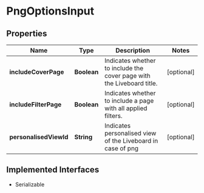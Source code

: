 

# PngOptionsInput


## Properties

| Name | Type | Description | Notes |
|------------ | ------------- | ------------- | -------------|
|**includeCoverPage** | **Boolean** | Indicates whether to include the cover page with the Liveboard title. |  [optional] |
|**includeFilterPage** | **Boolean** | Indicates whether to include a page with all applied filters. |  [optional] |
|**personalisedViewId** | **String** | Indicates personalised view of the Liveboard in case of png |  [optional] |


## Implemented Interfaces

* Serializable


